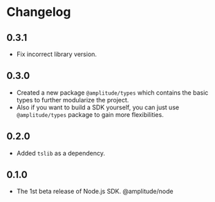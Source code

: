 # Changelog

## 0.3.1
- Fix incorrect library version.

## 0.3.0
- Created a new package `@amplitude/types` which contains the basic types to further modularize the project.
- Also if you want to build a SDK yourself, you can just use `@amplitude/types` package to gain more flexibilities.

## 0.2.0
- Added `tslib` as a dependency.

## 0.1.0
- The 1st beta release of Node.js SDK. @amplitude/node
